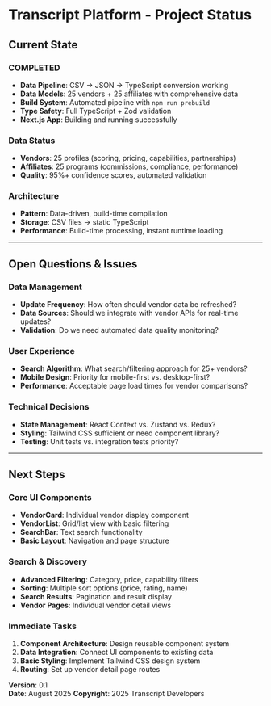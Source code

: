 # Transcript Platform - Project Status

## **Current State**

### **COMPLETED**
- **Data Pipeline**: CSV → JSON → TypeScript conversion working
- **Data Models**: 25 vendors + 25 affiliates with comprehensive data
- **Build System**: Automated pipeline with `npm run prebuild`
- **Type Safety**: Full TypeScript + Zod validation
- **Next.js App**: Building and running successfully

### **Data Status**
- **Vendors**: 25 profiles (scoring, pricing, capabilities, partnerships)
- **Affiliates**: 25 programs (commissions, compliance, performance)
- **Quality**: 95%+ confidence scores, automated validation

### **Architecture**
- **Pattern**: Data-driven, build-time compilation
- **Storage**: CSV files → static TypeScript
- **Performance**: Build-time processing, instant runtime loading

---

## **Open Questions & Issues**

### **Data Management**
- **Update Frequency**: How often should vendor data be refreshed?
- **Data Sources**: Should we integrate with vendor APIs for real-time updates?
- **Validation**: Do we need automated data quality monitoring?

### **User Experience**
- **Search Algorithm**: What search/filtering approach for 25+ vendors?
- **Mobile Design**: Priority for mobile-first vs. desktop-first?
- **Performance**: Acceptable page load times for vendor comparisons?

### **Technical Decisions**
- **State Management**: React Context vs. Zustand vs. Redux?
- **Styling**: Tailwind CSS sufficient or need component library?
- **Testing**: Unit tests vs. integration tests priority?

---

## **Next Steps**

### **Core UI Components**
- **VendorCard**: Individual vendor display component
- **VendorList**: Grid/list view with basic filtering
- **SearchBar**: Text search functionality
- **Basic Layout**: Navigation and page structure

### **Search & Discovery**
- **Advanced Filtering**: Category, price, capability filters
- **Sorting**: Multiple sort options (price, rating, name)
- **Search Results**: Pagination and result display
- **Vendor Pages**: Individual vendor detail views

### **Immediate Tasks**
1. **Component Architecture**: Design reusable component system
2. **Data Integration**: Connect UI components to existing data
3. **Basic Styling**: Implement Tailwind CSS design system
4. **Routing**: Set up vendor detail page routes


**Version**: 0.1  
**Date**: August 2025
**Copyright**: 2025 Transcript Developers


